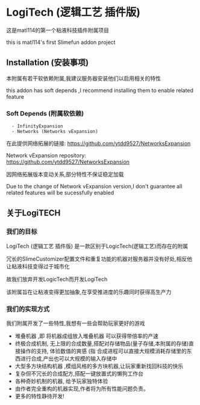 # LogiTech (逻辑工艺 插件版)

这是matl114的第一个粘液科技插件附属项目

this is matl114's first Slimefun addon project

## Installation (安装事项)

本附属有若干软依赖附属,我建议服务器安装他们以启用相关的特性

this addon has soft depends ,I recommend installing them to enable related feature

### Soft Depends (附属软依赖)
```
  - InfinityExpansion
  - Networks (Networks vExpansion)
```

在此提供网络拓展的链接: https://github.com/ytdd9527/NetworksExpansion

Network vExpansion repository: https://github.com/ytdd9527/NetworksExpansion

因网络拓展版本变动关系,部分特性不保证稳定加载

Due to the change of Network vExpansion version,I don't guarantee all related features will be sucessfully enabled 

## 关于LogiTECH
### 我们的目标

LogiTech (逻辑工艺 插件版) 是一款区别于LogicTech(逻辑工艺)而存在的附属

冗长的SlimeCustomizer配置文件和重复功能的机器对服务器并没有好处,相反他让粘液科技变得过于城市化

故我们放弃开发LogicTech而开发LogiTech

该附属旨在让粘液变得更加抽象,在享受推进度的乐趣同时获得高生产力

### 我们的实现方式

我们附属开发了一些特性,我想有一些会帮助玩家更好的游戏

- 堆叠机器 ,即 将机器成组放入堆叠机器 可以获得带倍率的产速
- 终极合成机制, 无上限的合成数量,搭配对存储物品(量子存储,本附属的存储)直接操作的支持, 体验数值的爽感
  (指 合成进程可以直接大规模消耗存储里的东西进行合成,产出也可以大规模的输入存储中
- 大型多方块结构机器 ,模组风格的多方块机器,让玩家重新找回科技的快乐
- 复杂但不冗长的合成配方,搭配一键放置式的懒狗工作台
- 各种奇妙机制的机器, 给予玩家独特体验
- 由作者完全重构的机器实现,作者将为所有性能问题负责。
- 更多的特性静待开发!
